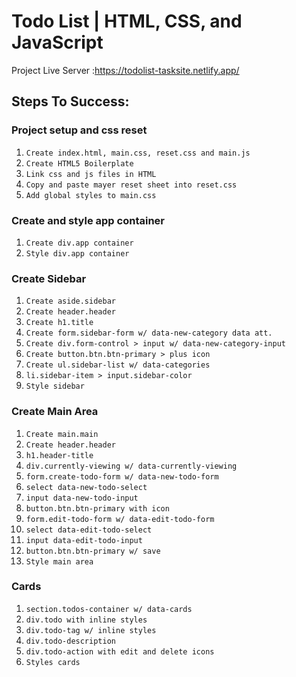 #  Todo List | HTML, CSS, and JavaScript


Project Live Server :https://todolist-tasksite.netlify.app/






## Steps To Success:
### Project setup and css reset
1. ```Create index.html, main.css, reset.css and main.js```
2. ```Create HTML5 Boilerplate```
3. ```Link css and js files in HTML```
4. ```Copy and paste mayer reset sheet into reset.css```
5. ```Add global styles to main.css```
### Create and style app container
1. ```Create div.app container```
2. ```Style div.app container```

### Create Sidebar
1. ```Create aside.sidebar```
2. ```Create header.header```
3. ```Create h1.title```
4. ```Create form.sidebar-form w/ data-new-category data att.```
5. ```Create div.form-control > input w/ data-new-category-input```
6. ```Create button.btn.btn-primary > plus icon```
7. ```Create ul.sidebar-list w/ data-categories```
8. ```li.sidebar-item > input.sidebar-color```
9. ```Style sidebar```

### Create Main Area
1. ```Create main.main```
2. ```Create header.header```
3. ```h1.header-title```
4. ```div.currently-viewing w/ data-currently-viewing```
5. ```form.create-todo-form w/ data-new-todo-form```
6. ```select data-new-todo-select```
7. ```input data-new-todo-input```
8. ```button.btn.btn-primary with icon```
9. ```form.edit-todo-form w/ data-edit-todo-form```
10. ```select data-edit-todo-select```
11. ```input data-edit-todo-input```
12. ```button.btn.btn-primary w/ save```
13. ```Style main area```

### Cards
1. ```section.todos-container w/ data-cards```
2. ```div.todo with inline styles```
3. ```div.todo-tag w/ inline styles```
4. ```div.todo-description```
5. ```div.todo-action with edit and delete icons```
6. ```Styles cards```



